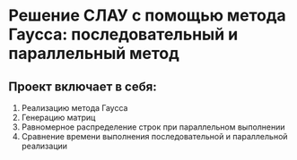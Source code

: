 # Решение СЛАУ с помощью метода Гаусса: последовательный и параллельный метод

## Проект включает в себя:
1. Реализацию метода Гаусса
2. Генерацию матриц
3. Равномерное распределение строк при параллельном выполнении
4. Сравнение времени выполнения последовательной и параллельной реализации
